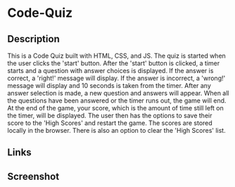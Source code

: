 # Code-Quiz

## Description
This is a Code Quiz built with HTML, CSS, and JS. The quiz is started when the user clicks the 'start' button. After the 'start' button is clicked, a timer starts and a question with answer choices is displayed. If the answer is correct, a 'right!' message will display. If the answer is incorrect, a 'wrong!' message will display and 10 seconds is taken from the timer. After any answer selection is made, a new question and answers will appear. When all the questions have been answered or the timer runs out, the game will end. At the end of the game, your score, which is the amount of time still left on the timer, will be displayed. The user then has the options to save their score to the 'High Scores' and restart the game. The scores are stored locally in the browser. There is also an option to clear the 'High Scores' list. 

## Links


## Screenshot